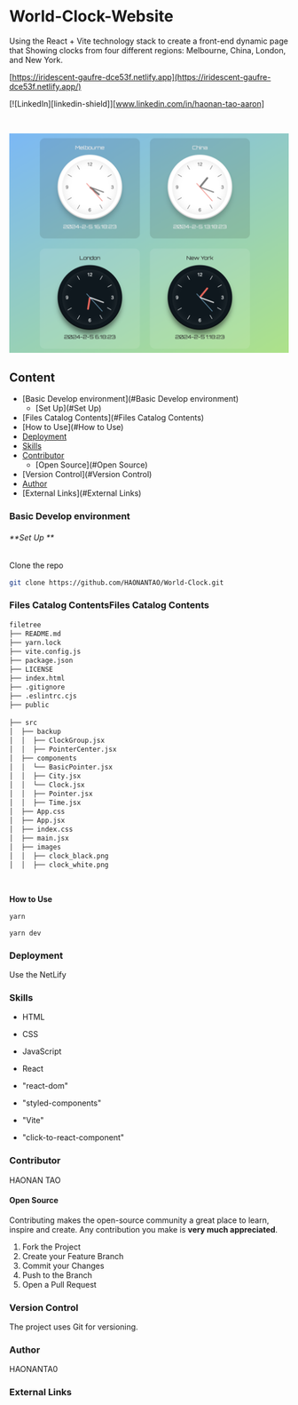 # World-Clock-Website

Using the React + Vite technology stack to create a front-end dynamic page that
Showing clocks from four different regions: Melbourne, China, London, and New York.

[https://iridescent-gaufre-dce53f.netlify.app](https://iridescent-gaufre-dce53f.netlify.app/)

<!-- PROJECT SHIELDS -->

[![LinkedIn][linkedin-shield]][www.linkedin.com/in/haonan-tao-aaron]

<!-- PROJECT LOGO -->
<br />

![Screenshot 2024-02-04 at 21.10.40](Web.png)

</p>




## Content

- [Basic Develop environment](#Basic Develop environment)
  - [Set Up](#Set Up)
- [Files Catalog Contents](#Files Catalog Contents)
- [How to Use](#How to Use)
- [Deployment](#Deployment)
- [Skills](#Skills)
- [Contributor](#Contributor)
  - [Open Source](#Open Source)
- [Version Control](#Version Control)
- [Author](#Author)
- [External Links](#External Links)

### Basic Develop environment



###### **Set Up **

Clone the repo

```sh
git clone https://github.com/HAONANTAO/World-Clock.git
```



### Files Catalog ContentsFiles Catalog Contents



```
filetree 
├── README.md
├── yarn.lock
├── vite.config.js
├── package.json
├── LICENSE
├── index.html
├── .gitignore
├── .eslintrc.cjs
├── public

├── src
│  ├── backup
│  │  ├── ClockGroup.jsx
│  │  ├── PointerCenter.jsx
│  ├── components
│  │  └── BasicPointer.jsx
│  │  ├── City.jsx
│  │  └── Clock.jsx
│  │  ├── Pointer.jsx
│  │  ├── Time.jsx
│  ├── App.css
│  ├── App.jsx
│  ├── index.css
│  ├── main.jsx
│  ├── images
│  │  ├── clock_black.png
│  │  ├── clock_white.png



```

**How to Use**

```
yarn
```

```
yarn dev
```



### Deployment

Use the NetLify

### Skills

- HTML

- CSS

- JavaScript

- React

- "react-dom"

- "styled-components"

- "Vite"

- "click-to-react-component"

  

### Contributor

HAONAN TAO



#### Open Source

Contributing makes the open-source community a great place to learn, inspire and create. Any contribution you make is **very much appreciated**.


1. Fork the Project
2. Create your Feature Branch 
3. Commit your Changes 
4. Push to the Branch 
5. Open a Pull Request



### Version Control

The project uses Git for versioning.



### Author

HAONANTA0



### External Links




